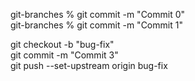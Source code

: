 git-branches % git commit -m "Commit 0" <br/>
git-branches % git commit -m "Commit 1" <br />

git checkout -b "bug-fix" <br />
git commit -m "Commit 3" <br />
git push --set-upstream origin bug-fix